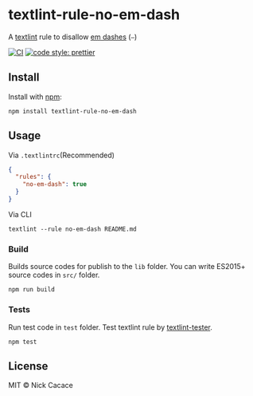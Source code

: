 # textlint-rule-no-em-dash

A [textlint](https://textlint.github.io) rule to disallow [em dashes](https://www.thepunctuationguide.com/em-dash.html) (`—`)

[![CI](https://github.com/BearAlliance/textlint-rule-no-em-dash/actions/workflows/ci.yml/badge.svg)](https://github.com/BearAlliance/textlint-rule-no-em-dash/actions/workflows/ci.yml)
[![code style: prettier](https://img.shields.io/badge/code_style-prettier-ff69b4.svg?style=flat-square)](https://github.com/prettier/prettier)

## Install

Install with [npm](https://www.npmjs.com/):

    npm install textlint-rule-no-em-dash

## Usage

Via `.textlintrc`(Recommended)

```json
{
  "rules": {
    "no-em-dash": true
  }
}
```

Via CLI

```
textlint --rule no-em-dash README.md
```

### Build

Builds source codes for publish to the `lib` folder.
You can write ES2015+ source codes in `src/` folder.

    npm run build

### Tests

Run test code in `test` folder.
Test textlint rule by [textlint-tester](https://github.com/textlint/textlint-tester).

    npm test

## License

MIT © Nick Cacace

